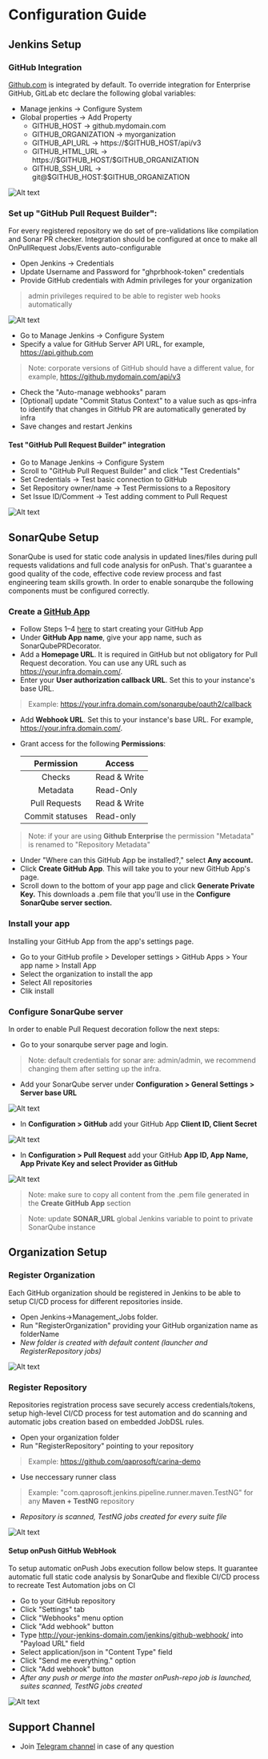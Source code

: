 # Configuration Guide

## Jenkins Setup

### GitHub Integration

[Github.com](github.com) is integrated by default. To override integration for Enterprise GitHub, GitLab etc declare the following global variables:
 <ul>
   <li>  Manage jenkins -> Configure System 
   <li>  Global properties -> Add Property 
       <ul>
       <li type="circle"> GITHUB_HOST -> github.mydomain.com
       <li type="circle"> GITHUB_ORGANIZATION -> myorganization
       <li type="circle"> GITHUB_API_URL -> https://$GITHUB_HOST/api/v3
       <li type="circle"> GITHUB_HTML_URL -> https://$GITHUB_HOST/$GITHUB_ORGANIZATION
       <li type="circle"> GITHUB_SSH_URL -> git@$GITHUB_HOST:$GITHUB_ORGANIZATION
       </ul>
 </ul>
 
![Alt text](https://github.com/qaprosoft/qps-infra/blob/master/docs/img/Enterprise.png?raw=true "Enterprise") 

### Set up "GitHub Pull Request Builder":

For every registered repository we do set of pre-validations like compilation and Sonar PR checker. Integration should be configured at once to make all OnPullRequest Jobs/Events auto-configurable

  * Open Jenkins -> Credentials
  * Update Username and Password for "ghprbhook-token" credentials
  * Provide GitHub credentials with Admin privileges for your organization
  > admin privileges required to be able to register web hooks automatically 
  
![Alt text](https://github.com/qaprosoft/qps-infra/blob/master/docs/img/Credentials.png?raw=true "Credentials")

  * Go to Manage Jenkins -> Configure System
  * Specify a value for GitHub Server API URL, for example, https://api.github.com
  > Note: corporate versions of GitHub should have a different value, for example, https://github.mydomain.com/api/v3
  * Check the "Auto-manage webhooks" param
  * [Optional] update "Commit Status Context" to a value such as qps-infra to identify that changes in GitHub PR are automatically generated by infra
  * Save changes and restart Jenkins

#### Test "GitHub Pull Request Builder" integration

  * Go to Manage Jenkins -> Configure System
  * Scroll to "GitHub Pull Request Builder" and click "Test Credentials"
  * Set Credentials -> Test basic connection to GitHub
  * Set Repository owner/name -> Test Permissions to a Repository
  * Set Issue ID/Comment -> Test adding comment to Pull Request

![Alt text](https://github.com/qaprosoft/qps-infra/blob/master/docs/img/TestGithub.png?raw=true "TestGithub") 

## SonarQube Setup

SonarQube is used for static code analysis in updated lines/files during pull requests validations and full code analysis for onPush.
That's guarantee a good quality of the code, effective code review process and fast engineering team skills growth.
In order to enable sonarqube the following components must be configured correctly.
   
### Create a [GitHub App](https://developer.github.com/apps/about-apps/)

  * Follow Steps 1–4 [here](https://developer.github.com/apps/building-github-apps/creating-a-github-app/) to start creating your GitHub App
  * Under **GitHub App name**, give your app name, such as SonarQubePRDecorator.
  * Add a **Homepage URL**. It is required in GitHub but not obligatory for Pull Request decoration. You can use any URL such as https://your.infra.domain.com/.
  * Enter your **User authorization callback URL**. Set this to your instance's base URL. 
  > Example: https://your.infra.domain.com/sonarqube/oauth2/callback
  * Add **Webhook URL**. Set this to your instance's base URL. For example, https://your.infra.domain.com/.
  * Grant access for the following **Permissions**:
   
      |Permission                | Access        |
      |:------------------------:|---------------|
      |      Checks              | Read & Write  |	
      |      Metadata            | Read-Only     | 
      |      Pull Requests       | Read & Write  |
      |      Commit statuses     | Read-only     |

  > Note: if your are using **Github Enterprise** the permission "Metadata" is renamed to "Repository Metadata"
  
  * Under "Where can this GitHub App be installed?," select **Any account.**
  * Click **Create GitHub App**. This will take you to your new GitHub App's page.
  * Scroll down to the bottom of your app page and click **Generate Private Key.** This downloads a .pem file that you'll use in the **Configure SonarQube server section.**
  
### Install your app

Installing your GitHub App from the app's settings page.

  * Go to your GitHub profile > Developer settings > GitHub Apps > Your app name > Install App
  * Select the organization to install the app
  * Select All repositories
  * Clik install

  
### Configure SonarQube server

In order to enable Pull Request decoration follow the next steps:

  * Go to your sonarqube server page and login.
  > Note: default credentials for sonar are: admin/admin, we recommend changing them after setting up the infra.
   
  * Add your SonarQube server under **Configuration > General Settings > Server base URL**
   
  ![Alt text](https://github.com/qaprosoft/qps-infra/blob/master/docs/img/SonarBaseUrlConfig.png?raw=true "SonarBaseUrlConfig")
   
  * In **Configuration > GitHub** add your GitHub App **Client ID, Client Secret**
   
  ![Alt text](https://github.com/qaprosoft/qps-infra/blob/master/docs/img/SonarGitHubConfig.png?raw=true "SonarGitHubConfig")
   
  * In **Configuration > Pull Request** add your GitHub **App ID, App Name, App Private Key and select Provider as GitHub**
   
  ![Alt text](https://github.com/qaprosoft/qps-infra/blob/master/docs/img/SonarPullRequestConfig.png?raw=true "SonarPullRequestConfig")
   
  > Note: make sure to copy all content from the .pem file generated in the **Create GitHub App** section
  
  > Note: update **SONAR_URL** global Jenkins variable to point to private SonarQube instance
   
## Organization Setup  

### Register Organization

Each GitHub organization should be registered in Jenkins to be able to setup CI/CD process for different repositories inside.
   
  * Open Jenkins->Management_Jobs folder.
  * Run "RegisterOrganization" providing your GitHub organization name as folderName
  * _New folder is created with default content (launcher and RegisterRepository jobs)_
 
 ![Alt text](https://github.com/qaprosoft/qps-infra/blob/master/docs/img/Organization.png?raw=true "Organization")

### Register Repository

Repositories registration process save securely access credentials/tokens, setup high-level CI/CD process for test automation and do scanning and automatic jobs creation based on embedded JobDSL rules.

   * Open your organization folder
   * Run "RegisterRepository" pointing to your repository
   > Example: https://github.com/qaprosoft/carina-demo
   * Use neccessary runner class
   > Example: "com.qaprosoft.jenkins.pipeline.runner.maven.TestNG" for any **Maven + TestNG** repository
   * _Repository is scanned, TestNG jobs created for every suite file_
     
 ![Alt text](https://github.com/qaprosoft/qps-infra/blob/master/docs/img/Repository.png?raw=true "Repository")       

#### Setup onPush GitHub WebHook

To setup automatic onPush Jobs execution follow below steps. It guarantee automatic full static code analysis by SonarQube and flexible CI/CD process to recreate Test Automation jobs on CI

   * Go to your GitHub repository
   * Click "Settings" tab
   * Click "Webhooks" menu option
   * Click "Add webhook" button
   * Type http://your-jenkins-domain.com/jenkins/github-webhook/ into "Payload URL" field
   * Select application/json in "Content Type" field
   * Click "Send me everything." option
   * Click "Add webhook" button
   * _After any push or merge into the master onPush-repo job is launched, suites scanned, TestNG jobs created_
        
![Alt text](https://github.com/qaprosoft/qps-infra/blob/master/docs/img/PushJobs.png?raw=true "PushJobs")

## Support Channel

  * Join [Telegram channel](https://t.me/qps_infra) in case of any question
